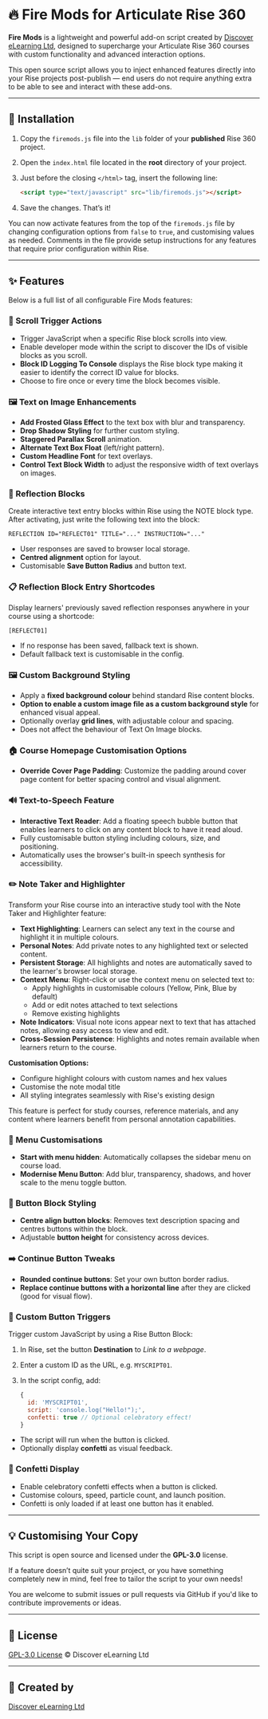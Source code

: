 # 🔥 Fire Mods for Articulate Rise 360

**Fire Mods** is a lightweight and powerful add-on script created by [Discover eLearning Ltd](https://discoverelearning.com), designed to supercharge your Articulate Rise 360 courses with custom functionality and advanced interaction options.

This open source script allows you to inject enhanced features directly into your Rise projects post-publish — end users do not require anything extra to be able to see and interact with these add-ons.

---

## 🚀 Installation

1. Copy the `firemods.js` file into the `lib` folder of your **published** Rise 360 project.
2. Open the `index.html` file located in the **root** directory of your project.
3. Just before the closing `</html>` tag, insert the following line:

    ```html
    <script type="text/javascript" src="lib/firemods.js"></script>
    ```

4. Save the changes. That’s it!

You can now activate features from the top of the `firemods.js` file by changing configuration options from `false` to `true`, and customising values as needed. Comments in the file provide setup instructions for any features that require prior configuration within Rise.

---

## ✨ Features

Below is a full list of all configurable Fire Mods features:

### 📜 Scroll Trigger Actions

- Trigger JavaScript when a specific Rise block scrolls into view.
- Enable developer mode within the script to discover the IDs of visible blocks as you scroll.
- **Block ID Logging To Console** displays the Rise block type making it easier to identify the correct ID value for blocks.
- Choose to fire once or every time the block becomes visible.

### 🖼️ Text on Image Enhancements

- **Add Frosted Glass Effect** to the text box with blur and transparency.
- **Drop Shadow Styling** for further custom styling.
- **Staggered Parallax Scroll** animation.
- **Alternate Text Box Float** (left/right pattern).
- **Custom Headline Font** for text overlays.
- **Control Text Block Width** to adjust the responsive width of text overlays on images.

### 📝 Reflection Blocks

Create interactive text entry blocks within Rise using the NOTE block type. 
After activating, just write the following text into the block:

```text
REFLECTION ID="REFLECT01" TITLE="..." INSTRUCTION="..."
```

- User responses are saved to browser local storage.
- **Centred alignment** option for layout.
- Customisable **Save Button Radius** and button text.

### 📋 Reflection Block Entry Shortcodes

Display learners' previously saved reflection responses anywhere in your course using a shortcode:

```text
[REFLECT01]
```

- If no response has been saved, fallback text is shown.
- Default fallback text is customisable in the config.

### 🖼️ Custom Background Styling

- Apply a **fixed background colour** behind standard Rise content blocks.
- **Option to enable a custom image file as a custom background style** for enhanced visual appeal.
- Optionally overlay **grid lines**, with adjustable colour and spacing.
- Does not affect the behaviour of Text On Image blocks.

### 🏠 Course Homepage Customisation Options

- **Override Cover Page Padding**: Customize the padding around cover page content for better spacing control and visual alignment.

### 🔊 Text-to-Speech Feature

- **Interactive Text Reader**: Add a floating speech bubble button that enables learners to click on any content block to have it read aloud.
- Fully customisable button styling including colours, size, and positioning.
- Automatically uses the browser's built-in speech synthesis for accessibility.

### ✏️ Note Taker and Highlighter

Transform your Rise course into an interactive study tool with the Note Taker and Highlighter feature:

- **Text Highlighting**: Learners can select any text in the course and highlight it in multiple colours.
- **Personal Notes**: Add private notes to any highlighted text or selected content.
- **Persistent Storage**: All highlights and notes are automatically saved to the learner's browser local storage.
- **Context Menu**: Right-click or use the context menu on selected text to:
  - Apply highlights in customisable colours (Yellow, Pink, Blue by default)
  - Add or edit notes attached to text selections
  - Remove existing highlights
- **Note Indicators**: Visual note icons appear next to text that has attached notes, allowing easy access to view and edit.
- **Cross-Session Persistence**: Highlights and notes remain available when learners return to the course.

**Customisation Options:**
- Configure highlight colours with custom names and hex values
- Customise the note modal title
- All styling integrates seamlessly with Rise's existing design

This feature is perfect for study courses, reference materials, and any content where learners benefit from personal annotation capabilities.

### 📖 Menu Customisations

- **Start with menu hidden**: Automatically collapses the sidebar menu on course load.
- **Modernise Menu Button**: Add blur, transparency, shadows, and hover scale to the menu toggle button.

### 🔘 Button Block Styling

- **Centre align button blocks**: Removes text description spacing and centres buttons within the block.
- Adjustable **button height** for consistency across devices.

### ➡️ Continue Button Tweaks

- **Rounded continue buttons**: Set your own button border radius.
- **Replace continue buttons with a horizontal line** after they are clicked (good for visual flow).

### 🔲 Custom Button Triggers

Trigger custom JavaScript by using a Rise Button Block:

1. In Rise, set the button **Destination** to *Link to a webpage*.
2. Enter a custom ID as the URL, e.g. `MYSCRIPT01`.
3. In the script config, add:

    ```js
    {
      id: 'MYSCRIPT01',
      script: 'console.log("Hello!");',
      confetti: true // Optional celebratory effect!
    }
    ```

- The script will run when the button is clicked.
- Optionally display **confetti** as visual feedback.

### 🎉 Confetti Display

- Enable celebratory confetti effects when a button is clicked.
- Customise colours, speed, particle count, and launch position.
- Confetti is only loaded if at least one button has it enabled.

---

## 💡 Customising Your Copy

This script is open source and licensed under the **GPL-3.0** license.

If a feature doesn’t quite suit your project, or you have something completely new in mind, feel free to tailor the script to your own needs!

You are welcome to submit issues or pull requests via GitHub if you'd like to contribute improvements or ideas.

---

## 📜 License

[GPL-3.0 License](https://www.gnu.org/licenses/gpl-3.0.en.html)
© Discover eLearning Ltd

---

## 👋 Created by

[Discover eLearning Ltd](https://discoverelearning.com)